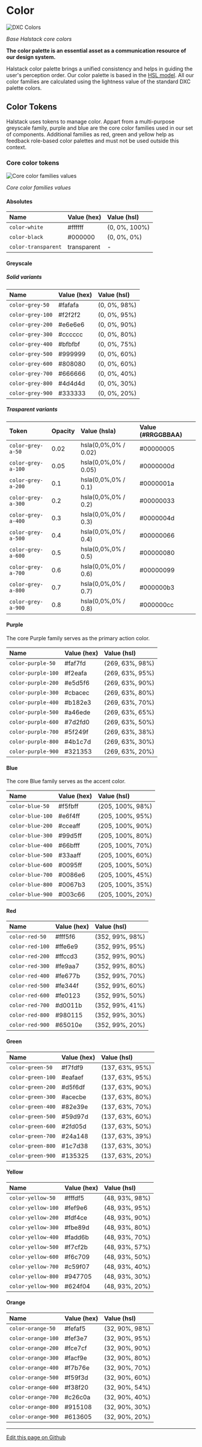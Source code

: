 # Color


![DXC Colors](images/color_overview.png)

_Base Halstack core colors_

**The color palette is an essential asset as a communication resource of our design system.**

Halstack color palette brings a unified consistency and helps in guiding the user's perception order. Our color palette is based in the [HSL model](https://en.wikipedia.org/wiki/HSL_and_HSV#:~:text=The%20HSL%20representation%20models%20the,paint%20corresponds%20to%20a%20high%20%22). All our color families are calculated using the lightness value of the standard DXC palette colors.


## Color Tokens

Halstack uses tokens to manage color. Appart from a multi-purpose greyscale family, purple and blue are the core color families used in our set of components. Additional families as red, green and yellow help as feedback role-based color palettes and must not be used outside this context.

### Core color tokens

![Core color families values](images/color_families.png)

_Core color families values_


#### Absolutes

| Name                      | Value (hex)  | Value (hsl)      | 
| :------------------------ | :----------- | :--------------- |
| `color-white`             | #ffffff      | (0, 0%, 100%)    |
| `color-black`             | #000000      | (0, 0%, 0%)      |
| `color-transparent`       | transparent  | -                |

#### Greyscale

##### Solid variants

| Name                      | Value (hex)  | Value (hsl)      | 
| :------------------------ | :----------- | :--------------- |
| `color-grey-50`           | #fafafa      | (0, 0%, 98%)     |
| `color-grey-100`          | #f2f2f2      | (0, 0%, 95%)     |
| `color-grey-200`          | #e6e6e6      | (0, 0%, 90%)     |
| `color-grey-300`          | #cccccc      | (0, 0%, 80%)     |
| `color-grey-400`          | #bfbfbf      | (0, 0%, 75%)     |
| `color-grey-500`          | #999999      | (0, 0%, 60%)     |
| `color-grey-600`          | #808080      | (0, 0%, 60%)     |
| `color-grey-700`          | #666666      | (0, 0%, 40%)     |
| `color-grey-800`          | #4d4d4d      | (0, 0%, 30%)     |
| `color-grey-900`          | #333333      | (0, 0%, 20%)     |


##### Trasparent variants

| Token              | Opacity | Value (hsla)         | Value (#RRGGBBAA) |
| :----------------- |:------- | :------------------- | :---------------- |
| `color-grey-a-50`  | 0.02    | hsla(0,0%,0% / 0.02) | #00000005         |
| `color-grey-a-100` | 0.05    | hsla(0,0%,0% / 0.05) | #0000000d         |
| `color-grey-a-200` | 0.1     | hsla(0,0%,0% / 0.1)  | #0000001a         |
| `color-grey-a-300` | 0.2     | hsla(0,0%,0% / 0.2)  | #00000033         |
| `color-grey-a-400` | 0.3     | hsla(0,0%,0% / 0.3)  | #0000004d         |
| `color-grey-a-500` | 0.4     | hsla(0,0%,0% / 0.4)  | #00000066         |
| `color-grey-a-600` | 0.5     | hsla(0,0%,0% / 0.5)  | #00000080         |
| `color-grey-a-700` | 0.6     | hsla(0,0%,0% / 0.6)  | #00000099         |
| `color-grey-a-800` | 0.7     | hsla(0,0%,0% / 0.7)  | #000000b3         |
| `color-grey-a-900` | 0.8     | hsla(0,0%,0% / 0.8)  | #000000cc         |


#### Purple

The core Purple family serves as the primary action color.

| Name                      | Value (hex)  | Value (hsl)      | 
| :------------------------ | :----------- | :--------------- |
| `color-purple-50`         | #faf7fd      | (269, 63%, 98%)  |
| `color-purple-100`        | #f2eafa      | (269, 63%, 95%)  |
| `color-purple-200`        | #e5d5f6      | (269, 63%, 90%)  |
| `color-purple-300`        | #cbacec      | (269, 63%, 80%)  |
| `color-purple-400`        | #b182e3      | (269, 63%, 70%)  |
| `color-purple-500`        | #a46ede      | (269, 63%, 65%)  |
| `color-purple-600`        | #7d2fd0      | (269, 63%, 50%)  |
| `color-purple-700`        | #5f249f      | (269, 63%, 38%)  |
| `color-purple-800`        | #4b1c7d      | (269, 63%, 30%)  |
| `color-purple-900`        | #321353      | (269, 63%, 20%)  |


#### Blue

The core Blue family serves as the accent color.

| Name                      | Value (hex)  | Value (hsl)      | 
| :------------------------ | :----------- | :--------------- |
| `color-blue-50`           | #f5fbff      | (205, 100%, 98%) |
| `color-blue-100`          | #e6f4ff      | (205, 100%, 95%) |
| `color-blue-200`          | #cceaff      | (205, 100%, 90%) |
| `color-blue-300`          | #99d5ff      | (205, 100%, 80%) |
| `color-blue-400`          | #66bfff      | (205, 100%, 70%) |
| `color-blue-500`          | #33aaff      | (205, 100%, 60%) |
| `color-blue-600`          | #0095ff      | (205, 100%, 50%) |
| `color-blue-700`          | #0086e6      | (205, 100%, 45%) |
| `color-blue-800`          | #0067b3      | (205, 100%, 35%) |
| `color-blue-900`          | #003c66      | (205, 100%, 20%) |



#### Red

| Name                      | Value (hex)  | Value (hsl)      | 
| :------------------------ | :----------- | :--------------- |
| `color-red-50`            | #fff5f6      | (352, 99%, 98%)  |
| `color-red-100`           | #ffe6e9      | (352, 99%, 95%)  |
| `color-red-200`           | #ffccd3      | (352, 99%, 90%)  |
| `color-red-300`           | #fe9aa7      | (352, 99%, 80%)  |
| `color-red-400`           | #fe677b      | (352, 99%, 70%)  |
| `color-red-500`           | #fe344f      | (352, 99%, 60%)  |
| `color-red-600`           | #fe0123      | (352, 99%, 50%)  |
| `color-red-700`           | #d0011b      | (352, 99%, 41%)  |
| `color-red-800`           | #980115      | (352, 99%, 30%)  |
| `color-red-900`           | #65010e      | (352, 99%, 20%)  |

#### Green

| Name                      | Value (hex)  | Value (hsl)      | 
| :------------------------ | :----------- | :--------------- |
| `color-green-50`          | #f7fdf9      | (137, 63%, 95%)  |
| `color-green-100`         | #eafaef      | (137, 63%, 95%)  |
| `color-green-200`         | #d5f6df      | (137, 63%, 90%)  |
| `color-green-300`         | #acecbe      | (137, 63%, 80%)  |
| `color-green-400`         | #82e39e      | (137, 63%, 70%)  |
| `color-green-500`         | #59d97d      | (137, 63%, 60%)  |
| `color-green-600`         | #2fd05d      | (137, 63%, 50%)  |
| `color-green-700`         | #24a148      | (137, 63%, 39%)  |
| `color-green-800`         | #1c7d38      | (137, 63%, 30%)  |
| `color-green-900`         | #135325      | (137, 63%, 20%)  |


#### Yellow

| Name                      | Value (hex)  | Value (hsl)      | 
| :------------------------ | :----------- | :--------------- |
| `color-yellow-50`         | #fffdf5      | (48, 93%, 98%)   |
| `color-yellow-100`        | #fef9e6      | (48, 93%, 95%)   |
| `color-yellow-200`        | #fdf4ce      | (48, 93%, 90%)   |
| `color-yellow-300`        | #fbe89d      | (48, 93%, 80%)   |
| `color-yellow-400`        | #fadd6b      | (48, 93%, 70%)   |
| `color-yellow-500`        | #f7cf2b      | (48, 93%, 57%)   |
| `color-yellow-600`        | #f6c709      | (48, 93%, 50%)   |
| `color-yellow-700`        | #c59f07      | (48, 93%, 40%)   |
| `color-yellow-800`        | #947705      | (48, 93%, 30%)   |
| `color-yellow-900`        | #624f04      | (48, 93%, 20%)   |

#### Orange

| Name                      | Value (hex)  | Value (hsl)      | 
| :------------------------ | :----------- | :--------------- |
| `color-orange-50`         | #fefaf5      | (32, 90%, 98%)   |
| `color-orange-100`        | #fef3e7      | (32, 90%, 95%)   |
| `color-orange-200`        | #fce7cf      | (32, 90%, 90%)   |
| `color-orange-300`        | #facf9e      | (32, 90%, 80%)   |
| `color-orange-400`        | #f7b76e      | (32, 90%, 70%)   |
| `color-orange-500`        | #f59f3d      | (32, 90%, 60%)   |
| `color-orange-600`        | #f38f20      | (32, 90%, 54%)   |
| `color-orange-700`        | #c26c0a      | (32, 90%, 40%)   |
| `color-orange-800`        | #915108      | (32, 90%, 30%)   |
| `color-orange-900`        | #613605      | (32, 90%, 20%)   |


____________________________________________________________

[Edit this page on Github](https://github.com/dxc-technology/halstack-style-guide/blob/master/guidelines/principles/colors/README.md)

